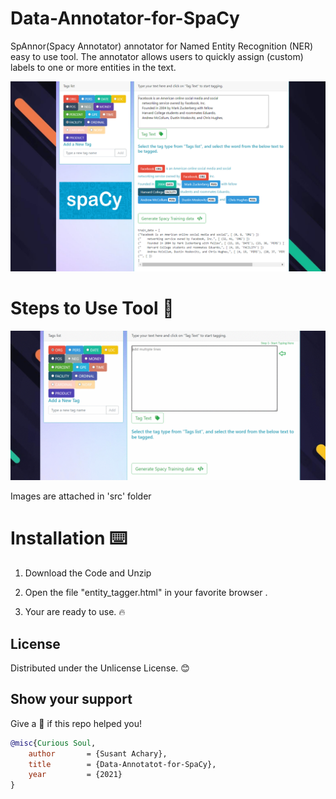 # Data-Annotator-for-SpaCy

SpAnnor(Spacy Annotator) annotator for Named Entity Recognition (NER) easy to use tool. The annotator allows users to quickly assign (custom) labels to one or more entities in the text.

<img src="https://github.com/SSusantAchary/Data-Annotator-for-SpaCy/blob/main/src/Screen.PNG" width="1000">

# Steps to Use Tool 🚀

<img src="https://github.com/SSusantAchary/Data-Annotator-for-SpaCy/blob/main/src/Steps.gif" width = "720">

Images are attached in 'src' folder

# Installation ⌨️
1. Download the Code and Unzip

2. Open the file "entity_tagger.html" in your favorite browser . 

3. Your are ready to use. 🔥

<!-- LICENSE -->
## License
Distributed under the  Unlicense License. 😊

## Show your support
Give a 🌟 if this repo helped you! 


```bibtex
@misc{Curious Soul,
    author       = {Susant Achary},
    title        = {Data-Annotatot-for-SpaCy},
    year         = {2021}
}
```